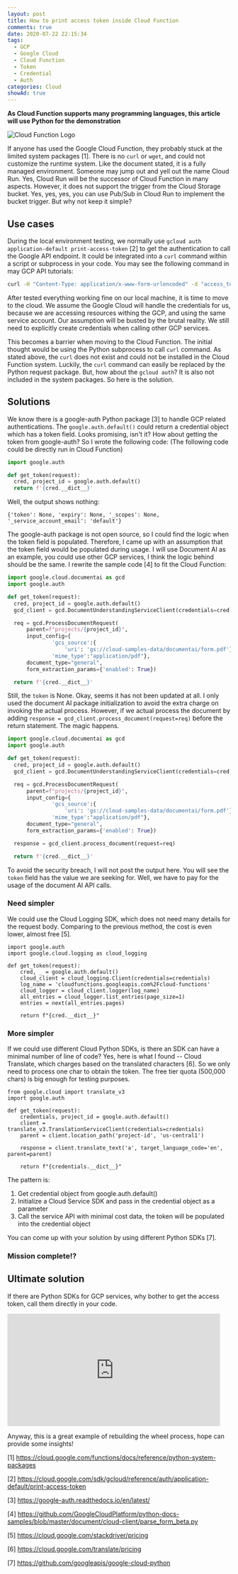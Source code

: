 ```yaml
---
layout: post
title: How to print access token inside Cloud Function
comments: true
date: 2020-07-22 22:15:34
tags:
  - GCP
  - Google Cloud
  - Cloud Function
  - Token
  - Credential
  - Auth
categories: Cloud
showAd: true
---
```


**As Cloud Function supports many programming languages, this article will use Python for the demonstration**

![Cloud Function Logo](https://miro.medium.com/proxy/1*MeXs5Ot8X49Fn1vE_13ukA.png)

If anyone has used the Google Cloud Function, they probably stuck at the limited system packages [1]. 
There is no `curl` or `wget`, and could not customize the runtime system.
Like the document stated, it is a fully managed environment.
Someone may jump out and yell out the name Cloud Run.
Yes, Cloud Run will be the successor of Cloud Function in many aspects.
However, it does not support the trigger from the Cloud Storage bucket.
Yes, yes, yes, you can use Pub/Sub in Cloud Run to implement the bucket trigger.
But why not keep it simple?

## Use cases

During the local environment testing, we normally use `gcloud auth application-default print-access-token` [2] to get the authentication to call the Google API endpoint.
It could be integrated into a `curl` command within a script or subprocess in your code.
You may see the following command in may GCP API tutorials:
```bash
curl -H "Content-Type: application/x-www-form-urlencoded" -d "access_token=$(gcloud auth application-default print-access-token)" https://www.googleapis.com/oauth2/v1/tokeninfo
```

After tested everything working fine on our local machine, it is time to move to the cloud.
We assume the Google Cloud will handle the credentials for us, because we are accessing resources withing the GCP, and using the same service account.
Our assumption will be busted by the brutal reality.
We still need to explicitly create credentials when calling other GCP services.

This becomes a barrier when moving to the Cloud Function.
The initial thought would be using the Python subprocess to call `curl` command.
As stated above, the `curl` does not exist and could not be installed in the Cloud Function system.
Luckily, the `curl` command can easily be replaced by the Python request package.
But, how about the `gcloud auth`? It is also not included in the system packages. 
So here is the solution.

## Solutions

We know there is a google-auth Python package [3] to handle GCP related authentications.
The `google.auth.default()` could return a credential object which has a token field.
Looks promising, isn't it?
How about getting the token from google-auth?
So I wrote the following code:
(The following code could be directly run in Cloud Function)

```python
import google.auth

def get_token(request):
  cred, project_id = google.auth.default()
  return f'{cred.__dict__}'
```

Well, the output shows nothing:

```
{'token': None, 'expiry': None, '_scopes': None, '_service_account_email': 'default'}
```

The google-auth package is not open source, so I could find the logic when the token field is populated.
Therefore, I came up with an assumption that the token field would be populated during usage.
I will use Document AI as an example, you could use other GCP services, I think the logic behind should be the same.
I rewrite the sample code [4] to fit the Cloud Function:

```python
import google.cloud.documentai as gcd
import google.auth

def get_token(request):
  cred, project_id = google.auth.default()
  gcd_client = gcd.DocumentUnderstandingServiceClient(credentials=cred)

  req = gcd.ProcessDocumentRequest(
      parent=f"projects/{project_id}",
      input_config={
              'gcs_source':{
                  'uri': 'gs://cloud-samples-data/documentai/form.pdf'}, 
              'mime_type':"application/pdf"}, 
      document_type="general", 
      form_extraction_params={'enabled': True})

  return f'{cred.__dict__}'
```

Still, the `token` is None.
Okay, seems it has not been updated at all.
I only used the document AI package initialization to avoid the extra charge on invoking the actual process.
However, if we actual process the document by adding `response = gcd_client.process_document(request=req)` before the return statement.
The magic happens.

```python
import google.cloud.documentai as gcd
import google.auth

def get_token(request):
  cred, project_id = google.auth.default()
  gcd_client = gcd.DocumentUnderstandingServiceClient(credentials=cred)

  req = gcd.ProcessDocumentRequest(
      parent=f"projects/{project_id}",
      input_config={
              'gcs_source':{
                  'uri': 'gs://cloud-samples-data/documentai/form.pdf'}, 
              'mime_type':"application/pdf"}, 
      document_type="general", 
      form_extraction_params={'enabled': True})

  response = gcd_client.process_document(request=req)

  return f'{cred.__dict__}'
```

To avoid the security breach, I will not post the output here.
You will see the `token` field has the value we are seeking for.
Well, we have to pay for the usage of the document AI API calls.

### Need simpler

We could use the Cloud Logging SDK, which does not need many details for the request body.
Comparing to the previous method, the cost is even lower, almost free [5].

```
import google.auth
import google.cloud.logging as cloud_logging

def get_token(request):
    cred, _ = google.auth.default()
    cloud_client = cloud_logging.Client(credentials=credentials)
    log_name = 'cloudfunctions.googleapis.com%2Fcloud-functions'
    cloud_logger = cloud_client.logger(log_name)
    all_entries = cloud_logger.list_entries(page_size=1)
    entries = next(all_entries.pages)

    return f"{cred.__dict__}"
```

### More simpler

If we could use different Cloud Python SDKs, is there an SDK can have a minimal number of line of code?
Yes, here is what I found -- Cloud Translate, which charges based on the translated characters [6].
So we only need to process one char to obtain the token.
The free tier quota (500,000 chars) is big enough for testing purposes.

```
from google.cloud import translate_v3
import google.auth

def get_token(request):
    credentials, project_id = google.auth.default()
    client = translate_v3.TranslationServiceClient(credentials=credentials)
    parent = client.location_path('project-id', 'us-central1')

    response = client.translate_text('a', target_language_code='en', parent=parent)

    return f"{credentials.__dict__}"
```

The pattern is:
1. Get credential object from google.auth.default()
2. Initialize a Cloud Service SDK and pass in the credential object as a parameter
3. Call the service API with minimal cost data, the token will be populated into the credential object

You can come up with your solution by using different Python SDKs [7].

### Mission complete!?

## Ultimate solution

If there are Python SDKs for GCP services, why bother to get the access token, call them directly in your code.

<iframe src="https://giphy.com/embed/uHox9Jm5TyTPa" width="480" height="253" frameBorder="0" class="giphy-embed" allowFullScreen></iframe>

Anyway, this is a great example of rebuilding the wheel process, hope can provide some insights!

[1] https://cloud.google.com/functions/docs/reference/python-system-packages

[2] https://cloud.google.com/sdk/gcloud/reference/auth/application-default/print-access-token

[3] https://google-auth.readthedocs.io/en/latest/

[4] https://github.com/GoogleCloudPlatform/python-docs-samples/blob/master/document/cloud-client/parse_form_beta.py

[5] https://cloud.google.com/stackdriver/pricing

[6] https://cloud.google.com/translate/pricing

[7] https://github.com/googleapis/google-cloud-python
